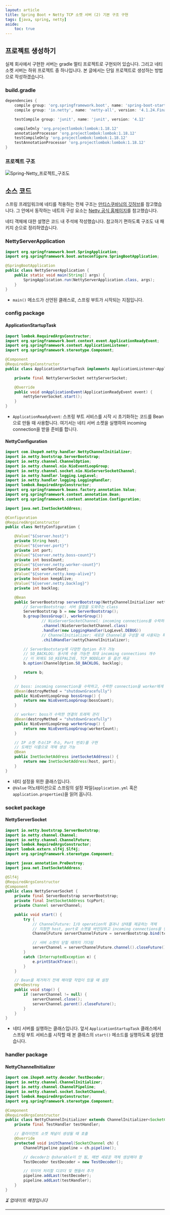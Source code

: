 ```yaml
---
layout: article
title: Spring Boot + Netty TCP 소켓 서버 (2) 기본 구조 구현
tags: [java, spring, netty]
aside:
    toc: true
---
```


## 프로젝트 생성하기
실제 회사에서 구현한 서버는 gradle 멀티 프로젝트로 구현되어 있습니다. 그리고 네티 소켓 서버는 하위 프로젝트 중 하나입니다. 본 글에서는 단일 프로젝트로 생성하는 방법으로 작성하겠습니다.<br/>

### build.gradle

```groovy
dependencies {
    compile group: 'org.springframework.boot', name: 'spring-boot-starter', version: '2.4.0'
    compile group: 'io.netty', name: 'netty-all', version: '4.1.24.Final'

    testCompile group: 'junit', name: 'junit', version: '4.12'

    compileOnly 'org.projectlombok:lombok:1.18.12'
    annotationProcessor 'org.projectlombok:lombok:1.18.12'
    testCompileOnly 'org.projectlombok:lombok:1.18.12'
    testAnnotationProcessor 'org.projectlombok:lombok:1.18.12'
}
```

### 프로젝트 구조
![Spring-Netty_프로젝트_구조도](/assets/images/structure/spring-netty-basic.png)

## 소스 코드
스프링 프레임워크에 네티를 적용하는 전체 구조는  [만티스쿠바님의 깃허브](https://github.com/zbum/netty-spring-example)를 참고했습니다.
그 안에서 동작하는 네트의 구성 요소는 [Netty 공식 홈페이지](https://netty.io/wiki/user-guide-for-4.x.html)를 참고했습니다. <br/>

네티 객체에 대한 설명은 코드 내 주석에 작성했습니다. 참고하기 편하도록 구조도 내 패키지 순으로 정리하였습니다.<br/>
### NettyServerApplication
```java
import org.springframework.boot.SpringApplication;
import org.springframework.boot.autoconfigure.SpringBootApplication;

@SpringBootApplication
public class NettyServerApplication {
    public static void main(String[] args) {
        SpringApplication.run(NettyServerApplication.class, args);
    }
}
```
+ `main()` 메소드가 선언된 클래스로, 스프링 부트가 시작되는 지점입니다.

### config package
#### ApplicationStartupTask
```java
import lombok.RequiredArgsConstructor;
import org.springframework.boot.context.event.ApplicationReadyEvent;
import org.springframework.context.ApplicationListener;
import org.springframework.stereotype.Component;

@Component
@RequiredArgsConstructor
public class ApplicationStartupTask implements ApplicationListener<ApplicationReadyEvent> {

    private final NettyServerSocket nettyServerSocket;

    @Override
    public void onApplicationEvent(ApplicationReadyEvent event) {
        nettyServerSocket.start();
    }
}
```
+ `ApplicationReadyEvent`: 스프링 부트 서비스를 시작 시 초기화하는 코드를 Bean으로 만들 때 사용합니다. 여기서는 네티 서버 소켓을 실행하여 incoming connection을 받을 준비를 합니다.

#### NettyConfiguration
```java
import com.ihope9.netty.handler.NettyChannelInitializer;
import io.netty.bootstrap.ServerBootstrap;
import io.netty.channel.ChannelOption;
import io.netty.channel.nio.NioEventLoopGroup;
import io.netty.channel.socket.nio.NioServerSocketChannel;
import io.netty.handler.logging.LogLevel;
import io.netty.handler.logging.LoggingHandler;
import lombok.RequiredArgsConstructor;
import org.springframework.beans.factory.annotation.Value;
import org.springframework.context.annotation.Bean;
import org.springframework.context.annotation.Configuration;

import java.net.InetSocketAddress;

@Configuration
@RequiredArgsConstructor
public class NettyConfiguration {

    @Value("${server.host}")
    private String host;
    @Value("${server.port}")
    private int port;
    @Value("${server.netty.boss-count}")
    private int bossCount;
    @Value("${server.netty.worker-count}")
    private int workerCount;
    @Value("${server.netty.keep-alive}")
    private boolean keepAlive;
    @Value("${server.netty.backlog}")
    private int backlog;

    @Bean
    public ServerBootstrap serverBootstrap(NettyChannelInitializer nettyChannelInitializer) {
        // ServerBootstrap: 서버 설정을 도와주는 class
        ServerBootstrap b = new ServerBootstrap();
        b.group(bossGroup(), workerGroup())
                // NioServerSocketChannel: incoming connections를 수락하기 위해 새로운 Channel을 객체화할 때 사용
                .channel(NioServerSocketChannel.class)
                .handler(new LoggingHandler(LogLevel.DEBUG))
                // ChannelInitializer: 새로운 Channel을 구성할 때 사용되는 특별한 handler. 주로 ChannelPipeline으로 구성
                .childHandler(nettyChannelInitializer);

        // ServerBootstarp에 다양한 Option 추가 가능
        // SO_BACKLOG: 동시에 수용 가능한 최대 incoming connections 개수
        // 이 외에도 SO_KEEPALIVE, TCP_NODELAY 등 옵션 제공
        b.option(ChannelOption.SO_BACKLOG, backlog);

        return b;
    }

    // boss: incoming connection을 수락하고, 수락한 connection을 worker에게 등록(register)
    @Bean(destroyMethod = "shutdownGracefully")
    public NioEventLoopGroup bossGroup() {
        return new NioEventLoopGroup(bossCount);
    }

    // worker: boss가 수락한 연결의 트래픽 관리
    @Bean(destroyMethod = "shutdownGracefully")
    public NioEventLoopGroup workerGroup() {
        return new NioEventLoopGroup(workerCount);
    }

    // IP 소켓 주소(IP 주소, Port 번호)를 구현
    // 도메인 이름으로 객체 생성 가능
    @Bean
    public InetSocketAddress inetSocketAddress() {
        return new InetSocketAddress(host, port);
    }
}
```
+ 네티 설정을 위한 클래스입니다.
+ `@Value` 어노테이션으로 스프링의 설정 파일(`application.yml` 혹은 `application.properties`)을 읽어 옵니다.

### socket package
#### NettyServerSocket
```java
import io.netty.bootstrap.ServerBootstrap;
import io.netty.channel.Channel;
import io.netty.channel.ChannelFuture;
import lombok.RequiredArgsConstructor;
import lombok.extern.slf4j.Slf4j;
import org.springframework.stereotype.Component;

import javax.annotation.PreDestroy;
import java.net.InetSocketAddress;

@Slf4j
@RequiredArgsConstructor
@Component
public class NettyServerSocket {
    private final ServerBootstrap serverBootstrap;
    private final InetSocketAddress tcpPort;
    private Channel serverChannel;

    public void start() {
        try {
            // ChannelFuture: I/O operation의 결과나 상태를 제공하는 객체
            // 지정한 host, port로 소켓을 바인딩하고 incoming connections을 받도록 준비함
            ChannelFuture serverChannelFuture = serverBootstrap.bind(tcpPort).sync();

            // 서버 소켓이 닫힐 때까지 기다림
            serverChannel = serverChannelFuture.channel().closeFuture().sync().channel();
        }
        catch (InterruptedException e) {
            e.printStackTrace();
        }
    }

    // Bean을 제거하기 전에 해야할 작업이 있을 때 설정
    @PreDestroy
    public void stop() {
        if (serverChannel != null) {
            serverChannel.close();
            serverChannel.parent().closeFuture();
        }
    }
}
```
+ 네티 서버를 실행하는 클래스입니다. 앞서 `ApplicationStartupTask` 클래스에서 스프링 부트 서비스를 시작할 때 본 클래스의 `start()` 메소드를 실행하도록 설정했습니다.

### handler package
#### NettyChannelInitializer
```java
import com.ihope9.netty.decoder.TestDecoder;
import io.netty.channel.ChannelInitializer;
import io.netty.channel.ChannelPipeline;
import io.netty.channel.socket.SocketChannel;
import lombok.RequiredArgsConstructor;
import org.springframework.stereotype.Component;

@Component
@RequiredArgsConstructor
public class NettyChannelInitializer extends ChannelInitializer<SocketChannel> {
    private final TestHandler testHandler;

    // 클라이언트 소켓 채널이 생성될 때 호출
    @Override
    protected void initChannel(SocketChannel ch) {
        ChannelPipeline pipeline = ch.pipeline();

        // decoder는 @sharable이 안 됨, 매번 새로운 객체 생성해야 함
        TestDecoder testDecoder = new TestDecoder();

        // 뒤이어 처리할 디코더 및 핸들러 추가
        pipeline.addLast(testDecoder);
        pipeline.addLast(testHandler);
    }
}
```


_⏳ 업데이트 예정입니다_
<!--more-->

---
